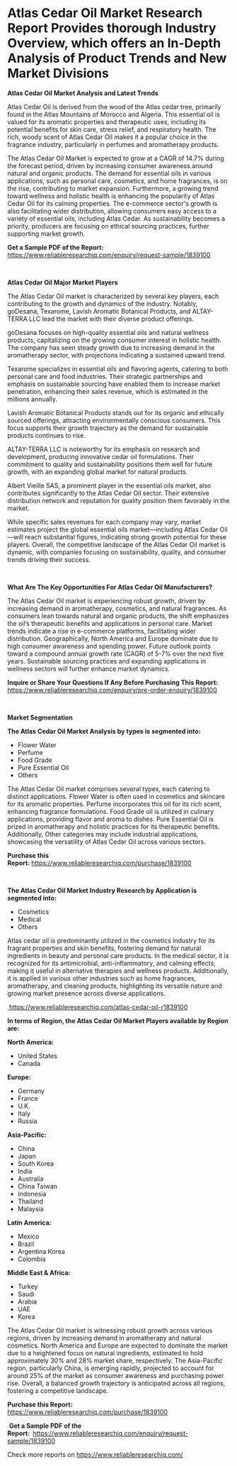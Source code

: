 <p><h1>Atlas Cedar Oil Market Research Report Provides thorough Industry Overview, which offers an In-Depth Analysis of Product Trends and New Market Divisions</h1></p><p><strong>Atlas Cedar Oil Market Analysis and Latest Trends</strong></p>
<p><p>Atlas Cedar Oil is derived from the wood of the Atlas cedar tree, primarily found in the Atlas Mountains of Morocco and Algeria. This essential oil is valued for its aromatic properties and therapeutic uses, including its potential benefits for skin care, stress relief, and respiratory health. The rich, woody scent of Atlas Cedar Oil makes it a popular choice in the fragrance industry, particularly in perfumes and aromatherapy products.</p><p>The Atlas Cedar Oil Market is expected to grow at a CAGR of 14.7% during the forecast period, driven by increasing consumer awareness around natural and organic products. The demand for essential oils in various applications, such as personal care, cosmetics, and home fragrances, is on the rise, contributing to market expansion. Furthermore, a growing trend toward wellness and holistic health is enhancing the popularity of Atlas Cedar Oil for its calming properties. The e-commerce sector's growth is also facilitating wider distribution, allowing consumers easy access to a variety of essential oils, including Atlas Cedar. As sustainability becomes a priority, producers are focusing on ethical sourcing practices, further supporting market growth.</p></p>
<p><strong>Get a Sample PDF of the Report:&nbsp;</strong> <a href="https://www.reliableresearchiq.com/enquiry/request-sample/1839100?utm_campaign=3139&utm_medium=2&utm_source=Github&utm_content=ia&utm_term=01042025&utm_id=atlas-cedar-oil">https://www.reliableresearchiq.com/enquiry/request-sample/1839100</a></p>
<p>&nbsp;</p>
<p><strong>Atlas Cedar Oil Major Market Players</strong></p>
<p><p>The Atlas Cedar Oil market is characterized by several key players, each contributing to the growth and dynamics of the industry. Notably, goDesana, Texarome, Lavish Aromatic Botanical Products, and ALTAY-TERRA LLC lead the market with their diverse product offerings.</p><p>goDesana focuses on high-quality essential oils and natural wellness products, capitalizing on the growing consumer interest in holistic health. The company has seen steady growth due to increasing demand in the aromatherapy sector, with projections indicating a sustained upward trend.</p><p>Texarome specializes in essential oils and flavoring agents, catering to both personal care and food industries. Their strategic partnerships and emphasis on sustainable sourcing have enabled them to increase market penetration, enhancing their sales revenue, which is estimated in the millions annually.</p><p>Lavish Aromatic Botanical Products stands out for its organic and ethically sourced offerings, attracting environmentally conscious consumers. This focus supports their growth trajectory as the demand for sustainable products continues to rise.</p><p>ALTAY-TERRA LLC is noteworthy for its emphasis on research and development, producing innovative cedar oil formulations. Their commitment to quality and sustainability positions them well for future growth, with an expanding global market for natural products.</p><p>Albert Vieille SAS, a prominent player in the essential oils market, also contributes significantly to the Atlas Cedar Oil sector. Their extensive distribution network and reputation for quality position them favorably in the market.</p><p>While specific sales revenues for each company may vary, market estimates project the global essential oils market—including Atlas Cedar Oil—will reach substantial figures, indicating strong growth potential for these players. Overall, the competitive landscape of the Atlas Cedar Oil market is dynamic, with companies focusing on sustainability, quality, and consumer trends driving their success.</p></p>
<p>&nbsp;</p>
<p><strong>What Are The Key Opportunities For Atlas Cedar Oil Manufacturers?</strong></p>
<p><p>The Atlas Cedar Oil market is experiencing robust growth, driven by increasing demand in aromatherapy, cosmetics, and natural fragrances. As consumers lean towards natural and organic products, the shift emphasizes the oil’s therapeutic benefits and applications in personal care. Market trends indicate a rise in e-commerce platforms, facilitating wider distribution. Geographically, North America and Europe dominate due to high consumer awareness and spending power. Future outlook points toward a compound annual growth rate (CAGR) of 5-7% over the next five years. Sustainable sourcing practices and expanding applications in wellness sectors will further enhance market dynamics.</p></p>
<p><strong>Inquire or Share Your Questions If Any Before Purchasing This Report:</strong> <a href="https://www.reliableresearchiq.com/enquiry/pre-order-enquiry/1839100?utm_campaign=3139&utm_medium=2&utm_source=Github&utm_content=ia&utm_term=01042025&utm_id=atlas-cedar-oil">https://www.reliableresearchiq.com/enquiry/pre-order-enquiry/1839100</a></p>
<p>&nbsp;</p>
<p><strong>Market Segmentation</strong></p>
<p><strong>The Atlas Cedar Oil Market Analysis by types is segmented into:</strong></p>
<p><ul><li>Flower Water</li><li>Perfume</li><li>Food Grade</li><li>Pure Essential Oil</li><li>Others</li></ul></p>
<p><p>The Atlas Cedar Oil market comprises several types, each catering to distinct applications. Flower Water is often used in cosmetics and skincare for its aromatic properties. Perfume incorporates this oil for its rich scent, enhancing fragrance formulations. Food Grade oil is utilized in culinary applications, providing flavor and aroma to dishes. Pure Essential Oil is prized in aromatherapy and holistic practices for its therapeutic benefits. Additionally, Other categories may include industrial applications, showcasing the versatility of Atlas Cedar Oil across various sectors.</p></p>
<p><strong>Purchase this Report:&nbsp;</strong><a href="https://www.reliableresearchiq.com/purchase/1839100?utm_campaign=3139&utm_medium=2&utm_source=Github&utm_content=ia&utm_term=01042025&utm_id=atlas-cedar-oil">https://www.reliableresearchiq.com/purchase/1839100</a></p>
<p>&nbsp;</p>
<p><strong>The Atlas Cedar Oil Market Industry Research by Application is segmented into:</strong></p>
<p><ul><li>Cosmetics</li><li>Medical</li><li>Others</li></ul></p>
<p><p>Atlas cedar oil is predominantly utilized in the cosmetics industry for its fragrant properties and skin benefits, fostering demand for natural ingredients in beauty and personal care products. In the medical sector, it is recognized for its antimicrobial, anti-inflammatory, and calming effects, making it useful in alternative therapies and wellness products. Additionally, it is applied in various other industries such as home fragrances, aromatherapy, and cleaning products, highlighting its versatile nature and growing market presence across diverse applications.</p></p>
<p><a href="https://www.reliableresearchiq.com/atlas-cedar-oil-r1839100?utm_campaign=3139&utm_medium=2&utm_source=Github&utm_content=ia&utm_term=01042025&utm_id=atlas-cedar-oil">&nbsp;https://www.reliableresearchiq.com/atlas-cedar-oil-r1839100</a></p>
<p><strong>In terms of Region, the Atlas Cedar Oil Market Players available by Region are:</strong></p>
<p>
    <p> <strong> North America: </strong>
        <ul>
            <li>United States</li>
            <li>Canada</li>
        </ul>
        </p> 
    <p> <strong> Europe: </strong>
        <ul>
            <li>Germany</li>
            <li>France</li>
            <li>U.K.</li>
            <li>Italy</li>
            <li>Russia</li>
        </ul>
        </p> 
    <p> <strong> Asia-Pacific: </strong>
        <ul>
            <li>China</li>
            <li>Japan</li>
            <li>South Korea</li>
            <li>India</li>
            <li>Australia</li>
            <li>China Taiwan</li>
            <li>Indonesia</li>
            <li>Thailand</li>
            <li>Malaysia</li>
        </ul>
        </p> 
    <p> <strong> Latin America: </strong>
        <ul>
            <li>Mexico</li>
            <li>Brazil</li>
            <li>Argentina Korea</li>
            <li>Colombia</li>
        </ul>
        </p> 
    <p> <strong> Middle East & Africa: </strong>
        <ul>
            <li>Turkey</li>
            <li>Saudi</li>
            <li>Arabia</li>
            <li>UAE</li>
            <li>Korea</li>
        </ul>
    </p>
    </p>
<p><p>The Atlas Cedar Oil market is witnessing robust growth across various regions, driven by increasing demand in aromatherapy and natural cosmetics. North America and Europe are expected to dominate the market due to a heightened focus on natural ingredients, estimated to hold approximately 30% and 28% market share, respectively. The Asia-Pacific region, particularly China, is emerging rapidly, projected to account for around 25% of the market as consumer awareness and purchasing power rise. Overall, a balanced growth trajectory is anticipated across all regions, fostering a competitive landscape.</p></p>
<p><strong>Purchase this Report: </strong><a href="https://www.reliableresearchiq.com/purchase/1839100?utm_campaign=3139&utm_medium=2&utm_source=Github&utm_content=ia&utm_term=01042025&utm_id=atlas-cedar-oil">https://www.reliableresearchiq.com/purchase/1839100</a></p>
<p>&nbsp;<strong>Get a Sample PDF of the Report:&nbsp;&nbsp;</strong><a href="https://www.reliableresearchiq.com/enquiry/request-sample/1839100?utm_campaign=3139&utm_medium=2&utm_source=Github&utm_content=ia&utm_term=01042025&utm_id=atlas-cedar-oil">https://www.reliableresearchiq.com/enquiry/request-sample/1839100</a></p>
<p><strong></strong></p>
<p>Check more reports on <a href="https://www.reliableresearchiq.com/?utm_campaign=3139&utm_medium=2&utm_source=Github&utm_content=ia&utm_term=01042025&utm_id=atlas-cedar-oil">https://www.reliableresearchiq.com/</a></p>